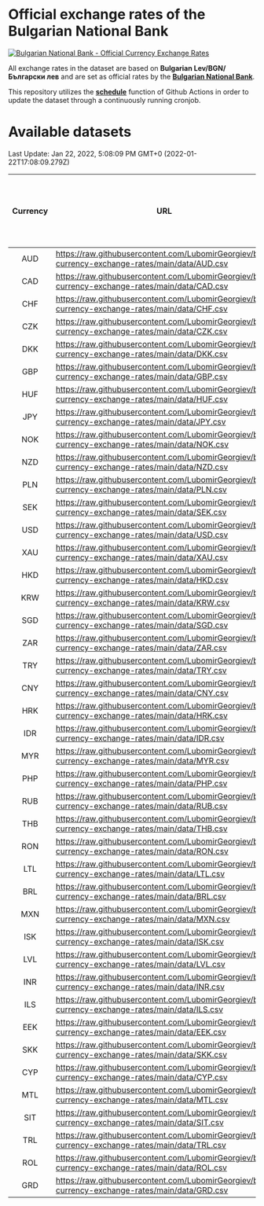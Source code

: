 # Official exchange rates of the Bulgarian National Bank

[![Bulgarian National Bank - Official Currency Exchange Rates](https://github.com/LubomirGeorgiev/bnb-currency-exchange-rates/actions/workflows/update-rates.yml/badge.svg?branch=main)](https://github.com/LubomirGeorgiev/bnb-currency-exchange-rates/actions/workflows/update-rates.yml)

All exchange rates in the dataset are based on **Bulgarian Lev/BGN/Български лев** and are set as official rates by the [**Bulgarian National Bank**](https://www.bnb.bg/Statistics/StExternalSector/StExchangeRates/StERForeignCurrencies/index.htm?toLang=_EN).

This repository utilizes the [**schedule**](https://docs.github.com/en/actions/reference/events-that-trigger-workflows) function of Github Actions in order to update the dataset through a continuously running cronjob.

# Available datasets

<!-- START LINKS (DO NOT EVER FU*ING DELETE THIS COMMENT FOR THE LOVE OF YOUR LIFE!!! IF YOU ARE CURIOS HOW IT WORKS, YOU CAN HAVE A LOOK AT ./src/updateReadme.ts) -->

Last Update: Jan 22, 2022, 5:08:09 PM GMT+0 (2022-01-22T17:08:09.279Z)

| Currency | URL                                                                                             | Number of records | Number of missing days that were filled in |
| :------: | ----------------------------------------------------------------------------------------------- | :---------------: | :----------------------------------------: |
|   AUD    | https://raw.githubusercontent.com/LubomirGeorgiev/bnb-currency-exchange-rates/main/data/AUD.csv |       8017        |                    2472                    |
|   CAD    | https://raw.githubusercontent.com/LubomirGeorgiev/bnb-currency-exchange-rates/main/data/CAD.csv |       8017        |                    2472                    |
|   CHF    | https://raw.githubusercontent.com/LubomirGeorgiev/bnb-currency-exchange-rates/main/data/CHF.csv |       8017        |                    2472                    |
|   CZK    | https://raw.githubusercontent.com/LubomirGeorgiev/bnb-currency-exchange-rates/main/data/CZK.csv |       8017        |                    2472                    |
|   DKK    | https://raw.githubusercontent.com/LubomirGeorgiev/bnb-currency-exchange-rates/main/data/DKK.csv |       8017        |                    2472                    |
|   GBP    | https://raw.githubusercontent.com/LubomirGeorgiev/bnb-currency-exchange-rates/main/data/GBP.csv |       8017        |                    2472                    |
|   HUF    | https://raw.githubusercontent.com/LubomirGeorgiev/bnb-currency-exchange-rates/main/data/HUF.csv |       8017        |                    2472                    |
|   JPY    | https://raw.githubusercontent.com/LubomirGeorgiev/bnb-currency-exchange-rates/main/data/JPY.csv |       8017        |                    2472                    |
|   NOK    | https://raw.githubusercontent.com/LubomirGeorgiev/bnb-currency-exchange-rates/main/data/NOK.csv |       8017        |                    2472                    |
|   NZD    | https://raw.githubusercontent.com/LubomirGeorgiev/bnb-currency-exchange-rates/main/data/NZD.csv |       8017        |                    2472                    |
|   PLN    | https://raw.githubusercontent.com/LubomirGeorgiev/bnb-currency-exchange-rates/main/data/PLN.csv |       8017        |                    2472                    |
|   SEK    | https://raw.githubusercontent.com/LubomirGeorgiev/bnb-currency-exchange-rates/main/data/SEK.csv |       8017        |                    2472                    |
|   USD    | https://raw.githubusercontent.com/LubomirGeorgiev/bnb-currency-exchange-rates/main/data/USD.csv |       8017        |                    2472                    |
|   XAU    | https://raw.githubusercontent.com/LubomirGeorgiev/bnb-currency-exchange-rates/main/data/XAU.csv |       8017        |                    2474                    |
|   HKD    | https://raw.githubusercontent.com/LubomirGeorgiev/bnb-currency-exchange-rates/main/data/HKD.csv |       7715        |                    2381                    |
|   KRW    | https://raw.githubusercontent.com/LubomirGeorgiev/bnb-currency-exchange-rates/main/data/KRW.csv |       7715        |                    2381                    |
|   SGD    | https://raw.githubusercontent.com/LubomirGeorgiev/bnb-currency-exchange-rates/main/data/SGD.csv |       7715        |                    2381                    |
|   ZAR    | https://raw.githubusercontent.com/LubomirGeorgiev/bnb-currency-exchange-rates/main/data/ZAR.csv |       7715        |                    2381                    |
|   TRY    | https://raw.githubusercontent.com/LubomirGeorgiev/bnb-currency-exchange-rates/main/data/TRY.csv |       6208        |                    1922                    |
|   CNY    | https://raw.githubusercontent.com/LubomirGeorgiev/bnb-currency-exchange-rates/main/data/CNY.csv |       6088        |                    1886                    |
|   HRK    | https://raw.githubusercontent.com/LubomirGeorgiev/bnb-currency-exchange-rates/main/data/HRK.csv |       6088        |                    1886                    |
|   IDR    | https://raw.githubusercontent.com/LubomirGeorgiev/bnb-currency-exchange-rates/main/data/IDR.csv |       6088        |                    1886                    |
|   MYR    | https://raw.githubusercontent.com/LubomirGeorgiev/bnb-currency-exchange-rates/main/data/MYR.csv |       6088        |                    1886                    |
|   PHP    | https://raw.githubusercontent.com/LubomirGeorgiev/bnb-currency-exchange-rates/main/data/PHP.csv |       6088        |                    1886                    |
|   RUB    | https://raw.githubusercontent.com/LubomirGeorgiev/bnb-currency-exchange-rates/main/data/RUB.csv |       6088        |                    1886                    |
|   THB    | https://raw.githubusercontent.com/LubomirGeorgiev/bnb-currency-exchange-rates/main/data/THB.csv |       6088        |                    1886                    |
|   RON    | https://raw.githubusercontent.com/LubomirGeorgiev/bnb-currency-exchange-rates/main/data/RON.csv |       6029        |                    1868                    |
|   LTL    | https://raw.githubusercontent.com/LubomirGeorgiev/bnb-currency-exchange-rates/main/data/LTL.csv |       5144        |                    1573                    |
|   BRL    | https://raw.githubusercontent.com/LubomirGeorgiev/bnb-currency-exchange-rates/main/data/BRL.csv |       5116        |                    1587                    |
|   MXN    | https://raw.githubusercontent.com/LubomirGeorgiev/bnb-currency-exchange-rates/main/data/MXN.csv |       5116        |                    1587                    |
|   ISK    | https://raw.githubusercontent.com/LubomirGeorgiev/bnb-currency-exchange-rates/main/data/ISK.csv |       5015        |                    1548                    |
|   LVL    | https://raw.githubusercontent.com/LubomirGeorgiev/bnb-currency-exchange-rates/main/data/LVL.csv |       4779        |                    1459                    |
|   INR    | https://raw.githubusercontent.com/LubomirGeorgiev/bnb-currency-exchange-rates/main/data/INR.csv |       4751        |                    1475                    |
|   ILS    | https://raw.githubusercontent.com/LubomirGeorgiev/bnb-currency-exchange-rates/main/data/ILS.csv |       4025        |                    1254                    |
|   EEK    | https://raw.githubusercontent.com/LubomirGeorgiev/bnb-currency-exchange-rates/main/data/EEK.csv |       3989        |                    1215                    |
|   SKK    | https://raw.githubusercontent.com/LubomirGeorgiev/bnb-currency-exchange-rates/main/data/SKK.csv |       2959        |                    901                     |
|   CYP    | https://raw.githubusercontent.com/LubomirGeorgiev/bnb-currency-exchange-rates/main/data/CYP.csv |       2897        |                    881                     |
|   MTL    | https://raw.githubusercontent.com/LubomirGeorgiev/bnb-currency-exchange-rates/main/data/MTL.csv |       2595        |                    790                     |
|   SIT    | https://raw.githubusercontent.com/LubomirGeorgiev/bnb-currency-exchange-rates/main/data/SIT.csv |       2533        |                    769                     |
|   TRL    | https://raw.githubusercontent.com/LubomirGeorgiev/bnb-currency-exchange-rates/main/data/TRL.csv |       1807        |                    548                     |
|   ROL    | https://raw.githubusercontent.com/LubomirGeorgiev/bnb-currency-exchange-rates/main/data/ROL.csv |       1686        |                    513                     |
|   GRD    | https://raw.githubusercontent.com/LubomirGeorgiev/bnb-currency-exchange-rates/main/data/GRD.csv |        361        |                    109                     |

<!-- END LINKS (DO NOT EVER FU*ING DELETE THIS COMMENT FOR THE LOVE OF YOUR LIFE!!! IF YOU ARE CURIOS HOW IT WORKS, YOU CAN HAVE A LOOK AT ./src/updateReadme.ts) -->
